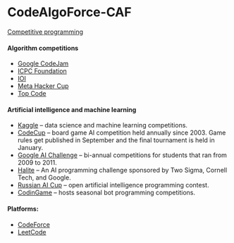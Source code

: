 # CodeAlgoForce-CAF
[Competitive programming](https://en.wikipedia.org/wiki/Competitive_programming)

#### Algorithm competitions
- [Google CodeJam](https://codingcompetitions.withgoogle.com/codejam)
- [ICPC Foundation](https://icpc.global/)
- [IOI](https://ioinformatics.org/)
- [Meta Hacker Cup](https://www.facebook.com/codingcompetitions/hacker-cup)
- [Top Code](https://www.topcoder.com/community/member-programs/topcoder-open/)



#### Artificial intelligence and machine learning

- [Kaggle]() – data science and machine learning competitions.
- [CodeCup]() – board game AI competition held annually since 2003. Game rules get published in September and the final tournament is held in January.
- [Google AI Challenge]() – bi-annual competitions for students that ran from 2009 to 2011.
- [Halite]() – An AI programming challenge sponsored by Two Sigma, Cornell Tech, and Google.
- [Russian AI Cup]() – open artificial intelligence programming contest.
- [CodinGame]() – hosts seasonal bot programming competitions.



#### Platforms:
- [CodeForce](https://codeforces.com/)
- [LeetCode](https://leetcode.com/)
